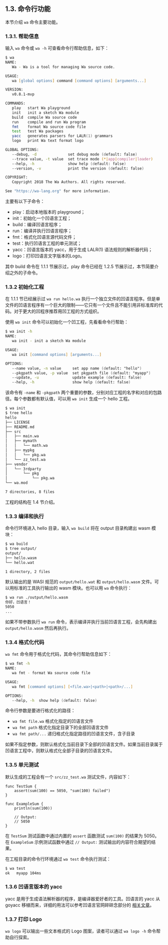 ## 1.3. 命令行功能

本节介绍 `wa` 命令主要功能。

### 1.3.1. 帮助信息

输入 `wa` 命令或 `wa -h` 可查看命令行帮助信息，如下：

``` zsh
$ wa
NAME:
   Wa - Wa is a tool for managing Wa source code.

USAGE:
   wa [global options] command [command options] [arguments...]

VERSION:
   v0.8.1-mvp

COMMANDS:
   play   start Wa playground
   init   init a sketch Wa module
   build  compile Wa source code
   run    compile and run Wa program
   fmt    format Wa source code file
   test   test Wa packages
   yacc   generates parsers for LALR(1) grammars
   logo   print Wa text format logo

GLOBAL OPTIONS:
   --debug, -d              set debug mode (default: false)
   --trace value, -t value  set trace mode (*|app|compiler|loader)
   --help, -h               show help (default: false)
   --version, -v            print the version (default: false)

COPYRIGHT:
   Copyright 2018 The Wa Authors. All rights reserved.

See "https://wa-lang.org" for more information.
```

主要有以下子命令：

- play：启动本地版本的 playground；
- init：初始化一个凹语言工程；
- build：编译凹语言程序；
- run：编译并执行凹语言程序；
- fmt：格式化凹语言源代码文件；
- test：执行凹语言工程的单元测试；
- yacc：凹语言版本的 yacc，用于生成 LALR(1) 语法规则的解析器代码；
- logo：打印凹语言文字版本的Logo。

其中 build 命令在 1.1.1 节展示过，play 命令已经在 1.2.5 节展示过，本节简要介绍之外的子命令。

### 1.3.2 初始化工程

在 1.1.1 节已经展示过 `wa run hello.wa` 执行一个独立文件的凹语言程序。但是单文件的凹语言程序有一个巨大的限制——它只有一个文件且不能引用非标准库的代码。对于更大的凹程序推荐用凹工程的方式组织。

使用 `wa init` 命令可以初始化一个凹工程，先看看命令行帮助：

``` zsh
$ wa init -h
NAME:
   wa init - init a sketch Wa module

USAGE:
   wa init [command options] [arguments...]

OPTIONS:
   --name value, -n value     set app name (default: "hello")
   --pkgpath value, -p value  set pkgpath file (default: "myapp")
   --update, -u               update example (default: false)
   --help, -h                 show help (default: false)
```

该命令有 `-name` 和 `-pkgpath` 两个重要的参数，分别对应工程的名字和对应的包路径。每个参数都有默认值，可以用 `wa init` 生成一个 hello 工程。

``` zsh
$ wa init
$ tree hello
hello
├── LICENSE
├── README.md
├── src
│   ├── main.wa
│   ├── mymath
│   │   └── math.wa
│   ├── mypkg
│   │   └── pkg.wa
│   └── zz_test.wa
├── vendor
│   └── 3rdparty
│       └── pkg
│           └── pkg.wa
└── wa.mod

7 directories, 8 files
```

工程的结构在 1.4 节介绍。

### 1.3.3 编译和执行

命令行环境进入 hello 目录，输入 `wa build` 将在 output 目录构建出 wasm 模块：

``` zsh
$ wa build
$ tree output/
output/
├── hello.wasm
└── hello.wat

1 directory, 2 files
```

默认输出的是 WASI 规范的 `output/hello.wat` 和 `output/hello.wasm` 文件。可以用标准的工具执行输出的 wasm 模块。也可以用 `wa` 命令执行：

``` zsh
$ wa run ./output/hello.wasm
你好，凹语言！
5050
...
```

如果不带参数执行 `wa run` 命令，表示编译并执行当前凹语言工程，会先构建出 `output/hello.wasm` 然后再执行。

### 1.3.4 格式化代码

`wa fmt` 命令用于格式化代码，其命令行帮助信息如下：

``` zsh
$ wa fmt -h
NAME:
   wa fmt - format Wa source code file

USAGE:
   wa fmt [command options] [<file.wa>|<path>|<path>/...]

OPTIONS:
   --help, -h  show help (default: false)
```

命令行参数是要进行格式化的路径：

- `wa fmt file.wa` 格式化指定的凹语言文件
- `wa fmt path` 格式化指定目录下的全部凹语言文件
- `wa fmt path/...` 递归格式化指定路径的凹语言文件，含子目录

如果不指定参数，则默认格式化当前目录下全部的凹语言文件。如果当前目录属于凹语言工程中，则默认格式化全部子目录的凹语言文件。

### 1.3.5 单元测试

默认生成的工程会有一个 `src/zz_test.wa` 测试文件，内容如下：

```wa
func TestSum {
    assert(sum(100) == 5050, "sum(100) failed")
}

func ExampleSum {
    println(sum(100))

    // Output:
    // 5050
}
```

在 `TestSum` 测试函数中通过内置的 `assert` 函数测试 `sum(100)` 的结果为 5050。在 `ExampleSum` 示例测试函数中通过 `// Output:` 测试输出的内容符合期望的结果。

在工程目录的命令行环境通过 `wa test` 命令执行测试：

``` zsh
$ wa test
ok   myapp 104ms
```

### 1.3.6 凹语言版本的 yacc

yacc 是用于生成语法解析器的程序，是编译器爱好者的工具。凹语言的 yacc 从 goyacc 移植而来，详细的用法可以参考凹语言官网碎碎念部分的 [相关文章](https://wa-lang.org/smalltalk/st0021.html)。

### 1.3.7 打印 Logo

`wa logo` 可以输出一些文本格式的 Logo 图案，读者可以通过 `wa logo -h` 命令帮助自行探索。
